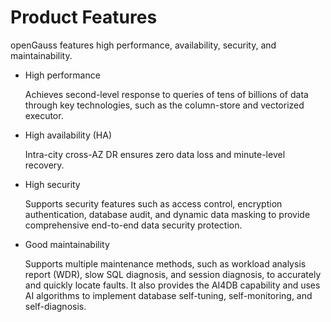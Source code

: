 # Product Features<a name="EN-US_TOPIC_0294809831"></a>

openGauss features high performance, availability, security, and maintainability.

-   High performance

    Achieves second-level response to queries of tens of billions of data through key technologies, such as the column-store and vectorized executor.

-   High availability \(HA\)

    Intra-city cross-AZ DR ensures zero data loss and minute-level recovery.

-   High security

    Supports security features such as access control, encryption authentication, database audit, and dynamic data masking to provide comprehensive end-to-end data security protection.

-   Good maintainability

    Supports multiple maintenance methods, such as workload analysis report \(WDR\), slow SQL diagnosis, and session diagnosis, to accurately and quickly locate faults.  It also provides the AI4DB capability and uses AI algorithms to implement database self-tuning, self-monitoring, and self-diagnosis.



